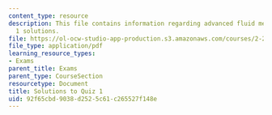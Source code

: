 ```yaml
---
content_type: resource
description: This file contains information regarding advanced fluid mechanics, quiz
  1 solutions.
file: https://ol-ocw-studio-app-production.s3.amazonaws.com/courses/2-25-advanced-fluid-mechanics-fall-2013/92f65cbd9038d2525c61c265527f148e_MIT2_25F13_SolQuiz1.pdf
file_type: application/pdf
learning_resource_types:
- Exams
parent_title: Exams
parent_type: CourseSection
resourcetype: Document
title: Solutions to Quiz 1
uid: 92f65cbd-9038-d252-5c61-c265527f148e
---
```

